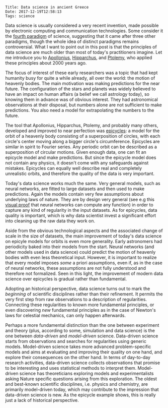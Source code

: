     Title: Data science in ancient Greece
    Date: 2017-12-19T12:58:13
    Tags: science

Data science is usually considered a very recent invention, made possible by electronic computing and communication technologies. Some consider it the  [fourth paradigm](https://www.microsoft.com/en-us/research/publication/fourth-paradigm-data-intensive-scientific-discovery/) of science, suggesting that it came after three other paradigms, though the whole idea of distinct paradigms remains controversial. What I want to point out in this post is that the principles of data science are much older than most of today's practitioners imagine. Let me introduce you to [Apollonius](https://en.wikipedia.org/wiki/Apollonius_of_Perga), [Hipparchus](https://en.wikipedia.org/wiki/Hipparchus), and [Ptolemy](https://en.wikipedia.org/wiki/Ptolemy), who applied these principles about 2000 years ago.

<!-- more -->

The focus of interest of these early researchers was a topic that had kept humanity busy for quite a while already, all over the world: the motion of heavenly bodies. The main motivation was making predictions for the near future. The configuration of the stars and planets was widely believed to have an impact on human affairs (a belief we call astrology today), so knowing them in advance was of obvious interest. They had astronomical observations at their disposal, but numbers alone are not sufficient to make predictions. You also need a model for extrapolating the numbers to the future.

The tool that Apollonius, Hipparchus, Ptolemy, and probably many others, developed and improved to near perfection was [epicycles](https://en.wikipedia.org/wiki/Deferent_and_epicycle): a model for the orbit of a heavenly body consisting of a superposition of circles, with each circle's center moving along a bigger circle's circumference. Epicycles are similar in spirit to Fourier series. Any periodic orbit can be described as a superposition of circular motions. Given enough data, one can fit an epicycle model and make predictions. But since the epicycle model does not contain any physics, it doesn't come with any safeguards against mistakes. Epicycles can equally well describe real and completely unrealistic orbits, and therefore the quality of the data is very important.

Today's data science works much the same. Very general models, such as neural networks, are fitted to large datasets and then used to make predictions. Again the models contain very few assumptions about underlying laws of nature. They are by design very general (see e.g this [visual proof](http://neuralnetworksanddeeplearning.com/chap4.html) that neural networks can compute any function) in order to capture any kind of regularity in the input datasets. As for epicycles, data quality is important, which is why data scientist invest a significant effort into cleaning up the raw data they work on.

Aside from the obvious technological aspects and the associated change of scale in the size of datasets, the main improvement of today's data science on epicyle models for orbits is even more generality. Early astronomers had periodicity baked into their models from the start. Neural networks (and other models used in data science) could predict the motion of heavenly bodies with even less theoretical input. However, it is important to realize that every model imposes *some* a priori assumptions, even if, as in the case of neural networks, these assumptions are not fully understood and therefore not formalized. Seen in this light, the improvement of modern data science over epicycles is gradual rather than fundamental.

Adopting an historical perspective, data science turns out to mark the *beginning* of scientific disciplines rather than their refinement. It permits the very first step from raw observations to a description of regularities. Connecting these regularities to known more fundamental principles, or even discovering *new* fundamental principles as in the case of Newton's laws for celestial mechanics, can only happen afterwards.

Perhaps a more fundamental distinction than the one between experiment and theory (plus, according to some, simulation and data science) is the one between *data-driven* and *model-driven* science. Data-driven science starts from observations and searches for regularities using generic models. Model-driven science takes more advanced problem-specific models and aims at evaluating and improving their quality on one hand, and explore their consequences on the other hand. In terms of day-to-day research activities, data-driven science collects observations that promise to be interesting and uses statistical methods to interpret them. Model-driven science has theoreticians exploring models and experimentalists asking Nature specific questions arising from this exploration. The oldest and best-known scientific disciplines, i.e. physics and chemistry, are primarily model-driven today, which may contribute to the impression that data-driven science is new. As the epicycle example shows, this is really just a lack of historical perspective.
